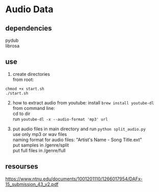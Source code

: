 # Audio Data

## dependencies
pydub  
librosa  

## use
1. create directories  
from root:  
 ```
 chmod +x start.sh  
./start.sh
 ```

2. how to extract audio from youtube:
install `brew install youtube-dl`  
from command line:  
cd to dir  
run `youtube-dl -x --audio-format 'mp3' url`  


3. put audio files in main directory and run `python split_audio.py`  
use only mp3 or wav files  
naming format for audio files: "Artist's Name - Song Title.ext"  
put samples in /genre/split   
put full files in /genre/full  


## resourses

https://www.ntnu.edu/documents/1001201110/1266017954/DAFx-15_submission_43_v2.pdf  
